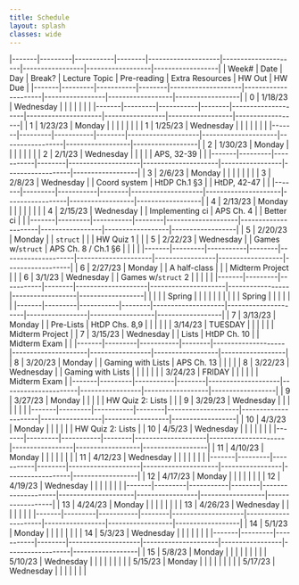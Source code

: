 ```yaml
---
title: Schedule 
layout: splash
classes: wide
---
```


|-------|---------|-----------|--------|--------------------|---------------------|-----------------|------------------|------------------|
| Week# | Date    | Day       | Break? | Lecture Topic      | Pre-reading         | Extra Resources | HW Out           | HW Due           |
|-------|---------|-----------|--------|--------------------|---------------------|-----------------|------------------|------------------|
| 0     | 1/18/23 | Wednesday |        |                    |                     |                 |                  |                  |
|-------|---------|-----------|--------|--------------------|---------------------|-----------------|------------------|------------------|
| 1     | 1/23/23 | Monday    |        |                    |                     |                 |                  |                  |
| 1     | 1/25/23 | Wednesday |        |                    |                     |                 |                  |                  |
|-------|---------|-----------|--------|--------------------|---------------------|-----------------|------------------|------------------|
| 2     | 1/30/23 | Monday    |        |                    |                     |                 |                  |                  |
| 2     | 2/1/23  | Wednesday |        |                    |                     |                 | APS, 32-39       |                  |
|-------|---------|-----------|--------|--------------------|---------------------|-----------------|------------------|------------------|
| 3     | 2/6/23  | Monday    |        |                    |                     |                 |                  |                  |
| 3     | 2/8/23  | Wednesday |        | Coord system       | HtDP Ch.1 §3        |                 | HtDP, 42-47      |                  |
|-------|---------|-----------|--------|--------------------|---------------------|-----------------|------------------|------------------|
| 4     | 2/13/23 | Monday    |        |                    |                     |                 |                  |                  |
| 4     | 2/15/23 | Wednesday |        | Implementing ci    | APS Ch. 4           |                 | Better ci        |                  |
|-------|---------|-----------|--------|--------------------|---------------------|-----------------|------------------|------------------|
| 5     | 2/20/23 | Monday    |        | `struct`           |                     |                 | HW Quiz 1        |                  |
| 5     | 2/22/23 | Wednesday |        | Games w/`struct`   | APS Ch. 8 / Ch.1 §6 |                 |                  |                  |
|-------|---------|-----------|--------|--------------------|---------------------|-----------------|------------------|------------------|
| 6     | 2/27/23 | Monday    |        | A half-class       |                     |                 | Midterm Project  |                  |
| 6     | 3/1/23  | Wednesday |        | Games w/`struct` 2 |                     |                 |                  |                  |
|-------|---------|-----------|--------|--------------------|---------------------|-----------------|------------------|------------------|
|       |         |           | Spring |                    |                     |                 |                  |                  |
|       |         |           | Spring |                    |                     |                 |                  |                  |
|-------|---------|-----------|--------|--------------------|---------------------|-----------------|------------------|------------------|
| 7     | 3/13/23 | Monday    |        | Pre-Lists          | HtDP Chs. 8,9       |                 |                  |                  |
|       | 3/14/23 | TUESDAY   |        |                    |                     |                 |                  | Midterm Project  |
| 7     | 3/15/23 | Wednesday |        | Lists              | HtDP Ch. 10         |                 | Midterm Exam     |                  |
|-------|---------|-----------|--------|--------------------|---------------------|-----------------|------------------|------------------|
| 8     | 3/20/23 | Monday    |        | Gaming with Lists  | APS Ch. 13          |                 |                  |                  |
| 8     | 3/22/23 | Wednesday |        | Gaming with Lists  |                     |                 |                  |                  |
|       | 3/24/23 | FRIDAY    |        |                    |                     |                 |                  | Midterm Exam     |
|-------|---------|-----------|--------|--------------------|---------------------|-----------------|------------------|------------------|
| 9     | 3/27/23 | Monday    |        |                    |                     |                 | HW Quiz 2: Lists |                  |
| 9     | 3/29/23 | Wednesday |        |                    |                     |                 |                  |                  |
|-------|---------|-----------|--------|--------------------|---------------------|-----------------|------------------|------------------|
| 10    | 4/3/23  | Monday    |        |                    |                     |                 |                  | HW Quiz 2: Lists |
| 10    | 4/5/23  | Wednesday |        |                    |                     |                 |                  |                  |
|-------|---------|-----------|--------|--------------------|---------------------|-----------------|------------------|------------------|
| 11    | 4/10/23 | Monday    |        |                    |                     |                 |                  |                  |
| 11    | 4/12/23 | Wednesday |        |                    |                     |                 |                  |                  |
|-------|---------|-----------|--------|--------------------|---------------------|-----------------|------------------|------------------|
| 12    | 4/17/23 | Monday    |        |                    |                     |                 |                  |                  |
| 12    | 4/19/23 | Wednesday |        |                    |                     |                 |                  |                  |
|-------|---------|-----------|--------|--------------------|---------------------|-----------------|------------------|------------------|
| 13    | 4/24/23 | Monday    |        |                    |                     |                 |                  |                  |
| 13    | 4/26/23 | Wednesday |        |                    |                     |                 |                  |                  |
|-------|---------|-----------|--------|--------------------|---------------------|-----------------|------------------|------------------|
| 14    | 5/1/23  | Monday    |        |                    |                     |                 |                  |                  |
| 14    | 5/3/23  | Wednesday |        |                    |                     |                 |                  |                  |
|-------|---------|-----------|--------|--------------------|---------------------|-----------------|------------------|------------------|
| 15    | 5/8/23  | Monday    |        |                    |                     |                 |                  |                  |
|       | 5/10/23 | Wednesday |        |                    |                     |                 |                  |                  |
|       | 5/15/23 | Monday    |        |                    |                     |                 |                  |                  |
|       | 5/17/23 | Wednesday |        |                    |                     |                 |                  |                  |
	
<!-- <img src="https://imgs.xkcd.com/comics/x.png"> -->
